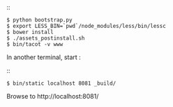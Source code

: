 ::

    $ python bootstrap.py
    $ export LESS_BIN=`pwd`/node_modules/less/bin/lessc
    $ bower install
    $ ./assets_postinstall.sh
    $ bin/tacot -v www


In another terminal, start :

::

    $ bin/static localhost 8081 _build/

Browse to http://localhost:8081/
